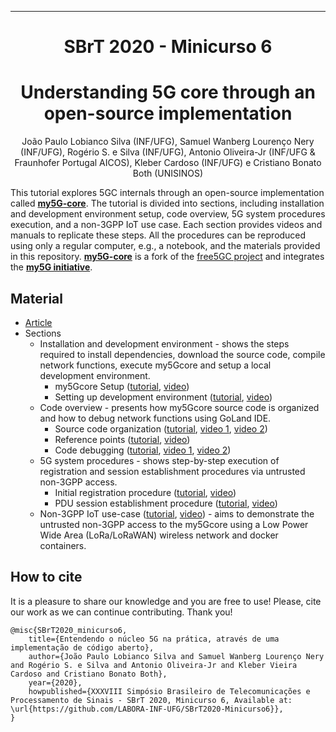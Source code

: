 <!-- 
<div align="center">

<a href="https://github.com/LABORA-INF-UFG/my5Gcore"><img width="40%" src="./docs/figs/my5g-logo.png" alt="free5GC"/></a>

![GitHub](https://img.shields.io/github/license/LABORA-INF-UFG/my5GCore?color=blue) ![GitHub release (latest by date including pre-releases)](https://img.shields.io/github/v/release/LABORA-INF-UFG/my5GCore?include_prereleases) ![GitHub All Releases](https://img.shields.io/github/downloads/LABORA-INF-UFG/my5GCore/total) ![GitHub go.mod Go version](https://img.shields.io/github/go-mod/go-version/LABORA-INF-UFG/my5GCore) ![GitHub commit activity](https://img.shields.io/github/commit-activity/y/LABORA-INF-UFG/my5GCore) 
-->
<!-- 
![GitHub repo size](https://img.shields.io/github/repo-size/LABORA-INF-UFG/my5GCore) ![GitHub Workflow Status](https://img.shields.io/github/workflow/status/labora-inf-ufg/my5gcore/My5Gcore%20Workflow) ![GitHub last commit](https://img.shields.io/github/last-commit/LABORA-INF-UFG/my5GCore) ![GitHub contributors](https://img.shields.io/github/contributors/LABORA-INF-UFG/my5GCore)
</div>

-->

---

</div> 

<div align='center'>
  
# SBrT 2020 - Minicurso 6

# Understanding 5G core through an open-source implementation

</div>

<div align='center'>

João Paulo Lobianco Silva (INF/UFG), Samuel Wanberg Lourenço Nery (INF/UFG), Rogério S. e Silva (INF/UFG), Antonio Oliveira-Jr (INF/UFG & Fraunhofer Portugal AICOS), Kleber Cardoso (INF/UFG) e Cristiano Bonato Both (UNISINOS)

</div>

<div align='justified'>

This tutorial explores 5GC internals through an open-source implementation called [**my5G-core**](https://github.com/my5g/my5Gcore/). The tutorial is divided into sections, including installation and development environment setup, code overview, 5G system procedures execution, and a non-3GPP IoT use case. Each section provides videos and manuals to replicate these steps. All the procedures can be reproduced using only a regular computer, e.g., a notebook, and the materials provided in this repository. [**my5G-core**](https://github.com/my5g/my5Gcore/) is a fork of the [free5GC project](https://github.com/free5gc/free5gc/) and integrates the [**my5G initiative**](https://github.com/my5g/).

## Material

* [Article](docs/Minicurso_SBRT2020.pdf) 
* Sections
  * Installation and development environment - shows the steps required to install dependencies, download the source code, compile network functions, execute my5Gcore and setup a local development environment.
     * my5Gcore Setup ([tutorial](docs/installation-dev-env-setup/core-install.md), [video](http://youtubecom/))
     * Setting up development environment ([tutorial](docs/installation-dev-env-setup/env-install.md), [video](http://youtubecom/))
  * Code overview - presents how my5Gcore source code is organized and how to debug network functions using GoLand IDE.
     * Source code organization ([tutorial](docs/code-overview/code-organization.md), [video 1](https://drive.google.com/file/d/1y45SNzbln-wm0cPXPwvU3tDpw3FbFcP5/view?usp=sharing), [video 2](https://drive.google.com/file/d/14y7f72WEy-oGF5HQPWxid4BFNSKN7YY9/view?usp=sharing))
     * Reference points ([tutorial](docs/code-overview/reference-points.md), [video](https://drive.google.com/file/d/1SnF8yxIWQ8gXE8fXKHm4xcaB6WmwD-JV/view?usp=sharing))
     * Code debugging ([tutorial](docs/code-overview/code-debugging.md), [video 1](https://drive.google.com/file/d/1V-GdTCLid8Y5ICjcPIr2-80GIIsJoUw1/view?usp=sharing), [video 2](https://drive.google.com/file/d/16qVa3_bDR4AOsF-Z41qbBmdtftmhuXnq/view?usp=sharing))
  * 5G system procedures - shows step-by-step execution of registration and session establishment procedures via untrusted non-3GPP access.
     * Initial registration procedure ([tutorial](docs/5gs-procedures/initial-registration-procedure.md), [video](http://youtubecom/))
     * PDU session establishment procedure ([tutorial](docs/5gs-procedures/pdu-session-establishment-procedure.md), [video](http://youtubecom/))
  * Non-3GPP IoT use-case ([tutorial](docs/non3gpp-iot-use-case/non3gpp-iot-use-case.md), [video](http://youtubecom/)) - aims to demonstrate the untrusted non-3GPP access to the my5Gcore using a Low Power Wide Area (LoRa/LoRaWAN) wireless network and docker containers.

</div>

## How to cite

It is a pleasure to share our knowledge and you are free to use! Please, cite our work as we can continue contributing. Thank you!
```
@misc{SBrT2020_minicurso6, 
    title={Entendendo o núcleo 5G na prática, através de uma implementação de código aberto},
    author={João Paulo Lobianco Silva and Samuel Wanberg Lourenço Nery and Rogério S. e Silva and Antonio Oliveira-Jr and Kleber Vieira Cardoso and Cristiano Bonato Both},
    year={2020},
    howpublished={XXXVIII Simpósio Brasileiro de Telecomunicações e Processamento de Sinais - SBrT 2020, Minicurso 6, Available at: \url{https://github.com/LABORA-INF-UFG/SBrT2020-Minicurso6}},
}
```
